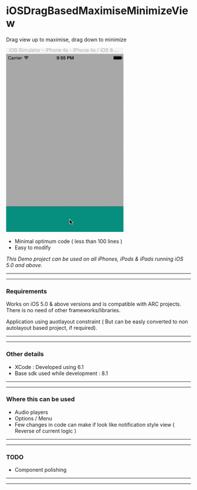 # iOSDragBasedMaximiseMinimizeView
Drag view up to maximise, drag down to minimize



![      ](\DraggToMaximizeView.gif "") 


* Minimal optimum code ( less than 100 lines ) 
* Easy to modify 

<em>This Demo project can be used on all iPhones, iPods & iPads running iOS 5.0 and above.</em>

---
---


### Requirements

Works on iOS 5.0 & above versions and is compatible with ARC projects. There is no need of other frameworks/libraries.

Application using auotlayout constraint ( But can be easly converted to non autolayout based project, if required).

---
---

### Other details

* XCode : Developed using 6.1
* Base sdk used while development : 8.1

---
---

### Where this can be used

* Audio players
* Options / Menu
* Few changes in code can make if look like notification style view ( Reverse of current logic ) 

---
---

### TODO

* Component polishing

---
---
